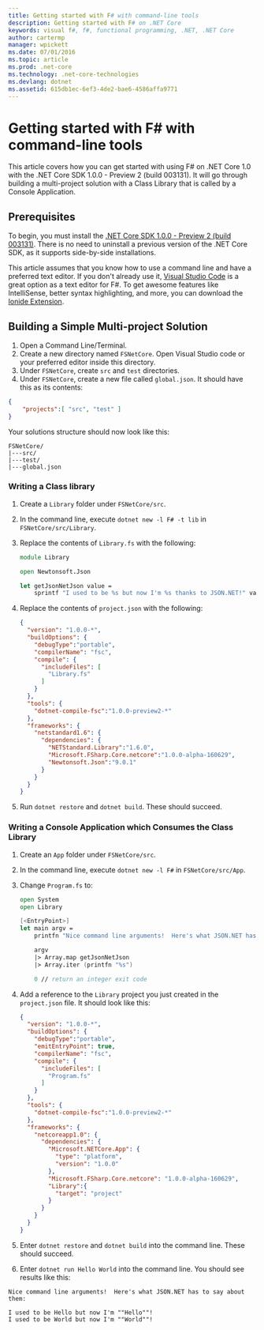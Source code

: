 ```yaml
---
title: Getting started with F# with command-line tools
description: Getting started with F# on .NET Core
keywords: visual f#, f#, functional programming, .NET, .NET Core
author: cartermp
manager: wpickett
ms.date: 07/01/2016
ms.topic: article
ms.prod: .net-core
ms.technology: .net-core-technologies
ms.devlang: dotnet
ms.assetid: 615db1ec-6ef3-4de2-bae6-4586affa9771
---
```


# Getting started with F# with command-line tools

This article covers how you can get started with using F# on .NET Core 1.0 with the .NET Core SDK 1.0.0 - Preview 2 (build 003131).  It will go through building a multi-project solution with a Class Library that is called by a Console Application.

## Prerequisites

To begin, you must install the [.NET Core SDK 1.0.0 - Preview 2 (build 003131)](https://dot.net/core).  There is no need to uninstall a previous version of the .NET Core SDK, as it supports side-by-side installations.

This article assumes that you know how to use a command line and have a preferred text editor.  If you don't already use it, [Visual Studio Code](https://code.visualstudio.com) is a great option as a text editor for F#.  To get awesome features like IntelliSense, better syntax highlighting, and more, you can download the [Ionide Extension](https://marketplace.visualstudio.com/items?itemName=Ionide.Ionide-fsharp).

## Building a Simple Multi-project Solution

1. Open a Command Line/Terminal.
2. Create a new directory named `FSNetCore`.  Open Visual Studio code or your preferred editor inside this directory. 
3. Under `FSNetCore`, create `src` and `test` directories.
4. Under `FSNetCore`, create a new file called `global.json`.  It should have this as its contents:

```json
{
    "projects":[ "src", "test" ]
}
```

Your solutions structure should now look like this:

```
FSNetCore/
|---src/
|---test/
|---global.json
```

### Writing a Class library

1. Create a `Library` folder under `FSNetCore/src`.
2. In the command line, execute `dotnet new -l F# -t lib` in `FSNetCore/src/Library`.
3. Replace the contents of `Library.fs` with the following:

    ```fsharp
    module Library

    open Newtonsoft.Json

    let getJsonNetJson value = 
        sprintf "I used to be %s but now I'm %s thanks to JSON.NET!" value  (JsonConvert.SerializeObject(value))
    ```

5. Replace the contents of `project.json` with the following:

    ```json
    {
      "version": "1.0.0-*",
      "buildOptions": {
        "debugType":"portable",
        "compilerName": "fsc",
        "compile": {
          "includeFiles": [
            "Library.fs"
          ]
        }
      },
      "tools": {
        "dotnet-compile-fsc":"1.0.0-preview2-*"
      },
      "frameworks": {
        "netstandard1.6": {
          "dependencies": {
            "NETStandard.Library":"1.6.0",
            "Microsoft.FSharp.Core.netcore":"1.0.0-alpha-160629",
            "Newtonsoft.Json":"9.0.1"    
          }
        }
      }
    }
    ```

6. Run `dotnet restore` and `dotnet build`.  These should succeed.

### Writing a Console Application which Consumes the Class Library

1. Create an `App` folder under `FSNetCore/src`.
2. In the command line, execute `dotnet new -l F#` in `FSNetCore/src/App`.
3. Change `Program.fs` to:

    ```fs
    open System
    open Library

    [<EntryPoint>]
    let main argv = 
        printfn "Nice command line arguments!  Here's what JSON.NET has to say about them:"

        argv
        |> Array.map getJsonNetJson
        |> Array.iter (printfn "%s")

        0 // return an integer exit code
    ```

4. Add a reference to the `Library` project you just created in the `project.json` file.  It should look like this:

    ```json
    {
      "version": "1.0.0-*",
      "buildOptions": {
        "debugType":"portable",
        "emitEntryPoint": true,
        "compilerName": "fsc",
        "compile": {
          "includeFiles": [
            "Program.fs"
          ]
        }
      },
      "tools": {
        "dotnet-compile-fsc":"1.0.0-preview2-*"
      },
      "frameworks": {
        "netcoreapp1.0": {
          "dependencies": {
            "Microsoft.NETCore.App": {
              "type": "platform",
              "version": "1.0.0"
            },
            "Microsoft.FSharp.Core.netcore": "1.0.0-alpha-160629",
            "Library":{
              "target": "project"
            }
          }
        }
      }
    }
    ```

10. Enter `dotnet restore` and `dotnet build` into the command line.  These should succeed.
11. Enter `dotnet run Hello World` into the command line.  You should see results like this:

```
Nice command line arguments!  Here's what JSON.NET has to say about them:

I used to be Hello but now I'm ""Hello""!
I used to be World but now I'm ""World""!
```
